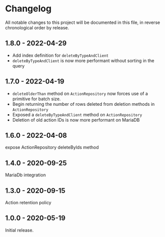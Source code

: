 # Changelog

All notable changes to this project will be documented in this file, in reverse chronological order by release.

## 1.8.0 - 2022-04-29
- Add index definition for `deleteByTypeAndClient`
- `deleteByTypeAndClient` is now more performant without sorting in the query

## 1.7.0 - 2022-04-19
- `deleteOlderThan` method on `ActionRepository` now forces use of a primitive for batch size.
- Begin returning the number of rows deleted from deletion methods in `ActionRepository`
- Exposed a `deleteByTypeAndClient` method on `ActionRepository`
- Deletion of old action IDs is now more performant on MariaDB

## 1.6.0 - 2022-04-08

expose ActionRepository deleteByIds method

## 1.4.0 - 2020-09-25

MariaDb integration

## 1.3.0 - 2020-09-15

Action retention policy

## 1.0.0 - 2020-05-19

Initial release.

